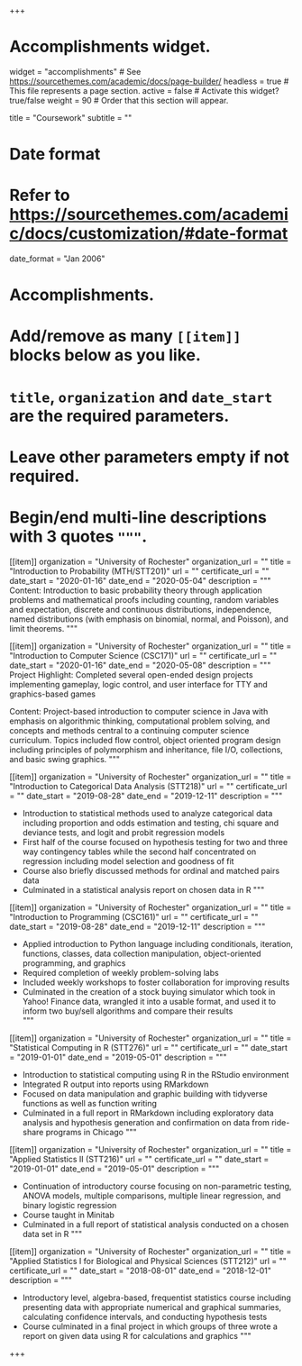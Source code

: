 +++
# Accomplishments widget.
widget = "accomplishments"  # See https://sourcethemes.com/academic/docs/page-builder/
headless = true  # This file represents a page section.
active = false  # Activate this widget? true/false
weight = 90  # Order that this section will appear.

title = "Coursework"
subtitle = ""

# Date format
#   Refer to https://sourcethemes.com/academic/docs/customization/#date-format
date_format = "Jan 2006"

# Accomplishments.
#   Add/remove as many `[[item]]` blocks below as you like.
#   `title`, `organization` and `date_start` are the required parameters.
#   Leave other parameters empty if not required.
#   Begin/end multi-line descriptions with 3 quotes `"""`.

[[item]]
  organization = "University of Rochester"
  organization_url = ""
  title = "Introduction to Probability (MTH/STT201)"
  url = ""
  certificate_url = ""
  date_start = "2020-01-16"
  date_end = "2020-05-04"
  description = """
  Content: Introduction to basic probability theory through application problems and mathematical proofs including counting, random variables and expectation, discrete and continuous distributions, independence, named distributions (with emphasis on binomial, normal, and Poisson), and limit theorems.
  """
  
[[item]]
  organization = "University of Rochester"
  organization_url = ""
  title = "Introduction to Computer Science (CSC171)"
  url = ""
  certificate_url = ""
  date_start = "2020-01-16"
  date_end = "2020-05-08"
  description = """
  Project Highlight: Completed several open-ended design projects implementing gameplay, logic control, and user interface for TTY and graphics-based games
  
  Content: Project-based introduction to computer science in Java with emphasis on algorithmic thinking, computational problem solving, and concepts and methods central to a continuing computer science curriculum. Topics included flow control, object oriented program design including principles of polymorphism and inheritance, file I/O, collections, and basic swing graphics.
  """
  
[[item]]
  organization = "University of Rochester"
  organization_url = ""
  title = "Introduction to Categorical Data Analysis (STT218)"
  url = ""
  certificate_url = ""
  date_start = "2019-08-28"
  date_end = "2019-12-11"
  description = """
  * Introduction to statistical methods used to analyze categorical data including proportion and odds estimation and testing, chi square and deviance tests, and logit and probit regression models
  * First half of the course focused on hypothesis testing for two and three way contingency tables while the second half concentrated on regression including model selection and goodness of fit
  * Course also briefly discussed methods for ordinal and matched pairs data
  * Culminated in a statistical analysis report on chosen data in R
  """

[[item]]
  organization = "University of Rochester"
  organization_url = ""
  title = "Introduction to Programming (CSC161)"
  url = ""
  certificate_url = ""
  date_start = "2019-08-28"
  date_end = "2019-12-11"
  description = """
  * Applied introduction to Python language including conditionals, iteration, functions, classes, data collection manipulation, object-oriented programming, and graphics
  * Required completion of weekly problem-solving labs
  * Included weekly workshops to foster collaboration for improving results
  * Culminated in the creation of a stock buying simulator which took in Yahoo! Finance data, wrangled it into a usable format, and used it to inform two buy/sell algorithms and compare their results  
  """

[[item]]
  organization = "University of Rochester"
  organization_url = ""
  title = "Statistical Computing in R (STT276)"
  url = ""
  certificate_url = ""
  date_start = "2019-01-01"
  date_end = "2019-05-01"
  description = """
  * Introduction to statistical computing using R in the RStudio environment
  * Integrated R output into reports using RMarkdown
  * Focused on data manipulation and graphic building with tidyverse functions as well as function writing
  * Culminated in a full report in RMarkdown including exploratory data analysis and hypothesis generation and confirmation on data from ride-share programs in Chicago
  """

[[item]]
  organization = "University of Rochester"
  organization_url = ""
  title = "Applied Statistics II (STT216)"
  url = ""
  certificate_url = ""
  date_start = "2019-01-01"
  date_end = "2019-05-01"
  description = """
  * Continuation of introductory course focusing on non-parametric testing, ANOVA models, multiple comparisons, multiple linear regression, and binary logistic regression
  * Course taught in Minitab
  * Culminated in a full report of statistical analysis conducted on a chosen data set in R
  """

[[item]]
  organization = "University of Rochester"
  organization_url = ""
  title = "Applied Statistics I for Biological and Physical Sciences (STT212)"
  url = ""
  certificate_url = ""
  date_start = "2018-08-01"
  date_end = "2018-12-01"
  description = """
  * Introductory level, algebra-based, frequentist statistics course including presenting data with appropriate numerical and graphical summaries, calculating confidence intervals, and conducting hypothesis tests
  * Course culminated in a final project in which groups of three wrote a report on given data using R for calculations and graphics
  """

+++
